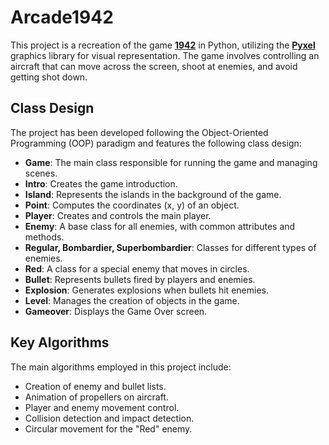 # Arcade1942
This project is a recreation of the game [**1942**](https://en.wikipedia.org/wiki/1942_(video_game)) in Python, utilizing the [**Pyxel**](https://github.com/kitao/pyxel) graphics library for visual representation. The game involves controlling an aircraft that can move across the screen, shoot at enemies, and avoid getting shot down.
## Class Design
The project has been developed following the Object-Oriented Programming (OOP) paradigm and features the following class design:
-  **Game**: The main class responsible for running the game and managing scenes.
-  **Intro**: Creates the game introduction.
-  **Island**: Represents the islands in the background of the game.
-  **Point**: Computes the coordinates (x, y) of an object.
-  **Player**: Creates and controls the main player.
-  **Enemy**: A base class for all enemies, with common attributes and methods.
-  **Regular, Bombardier, Superbombardier**: Classes for different types of enemies.
-  **Red**: A class for a special enemy that moves in circles.
-  **Bullet**: Represents bullets fired by players and enemies.
-  **Explosion**: Generates explosions when bullets hit enemies.
-  **Level**: Manages the creation of objects in the game.
-  **Gameover**: Displays the Game Over screen.
## Key Algorithms
The main algorithms employed in this project include:
-  Creation of enemy and bullet lists.
-  Animation of propellers on aircraft.
-  Player and enemy movement control.
-  Collision detection and impact detection.
-  Circular movement for the "Red" enemy.
